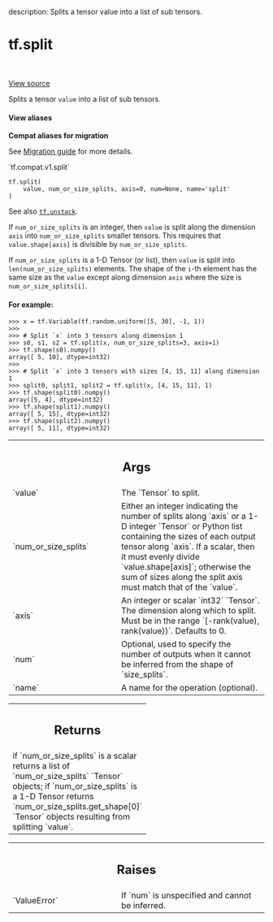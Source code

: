 description: Splits a tensor value into a list of sub tensors.

<div itemscope itemtype="http://developers.google.com/ReferenceObject">
<meta itemprop="name" content="tf.split" />
<meta itemprop="path" content="Stable" />
</div>

# tf.split

<!-- Insert buttons and diff -->

<table class="tfo-notebook-buttons tfo-api nocontent" align="left">

</table>

<a target="_blank" href="/code/stable/tensorflow/python/ops/array_ops.py">View source</a>



Splits a tensor `value` into a list of sub tensors.

<section class="expandable">
  <h4 class="showalways">View aliases</h4>
  <p>
<b>Compat aliases for migration</b>
<p>See
<a href="https://www.tensorflow.org/guide/migrate">Migration guide</a> for
more details.</p>
<p>`tf.compat.v1.split`</p>
</p>
</section>

<pre class="devsite-click-to-copy prettyprint lang-py tfo-signature-link">
<code>tf.split(
    value, num_or_size_splits, axis=0, num=None, name=&#x27;split&#x27;
)
</code></pre>



<!-- Placeholder for "Used in" -->

See also <a href="../tf/unstack.md"><code>tf.unstack</code></a>.

If `num_or_size_splits` is an integer,  then `value` is split along the
dimension `axis` into `num_or_size_splits` smaller tensors. This requires that
`value.shape[axis]` is divisible by `num_or_size_splits`.

If `num_or_size_splits` is a 1-D Tensor (or list), then `value` is split into
`len(num_or_size_splits)` elements. The shape of the `i`-th
element has the same size as the `value` except along dimension `axis` where
the size is `num_or_size_splits[i]`.

#### For example:



```
>>> x = tf.Variable(tf.random.uniform([5, 30], -1, 1))
>>>
>>> # Split `x` into 3 tensors along dimension 1
>>> s0, s1, s2 = tf.split(x, num_or_size_splits=3, axis=1)
>>> tf.shape(s0).numpy()
array([ 5, 10], dtype=int32)
>>>
>>> # Split `x` into 3 tensors with sizes [4, 15, 11] along dimension 1
>>> split0, split1, split2 = tf.split(x, [4, 15, 11], 1)
>>> tf.shape(split0).numpy()
array([5, 4], dtype=int32)
>>> tf.shape(split1).numpy()
array([ 5, 15], dtype=int32)
>>> tf.shape(split2).numpy()
array([ 5, 11], dtype=int32)
```

<!-- Tabular view -->
 <table class="responsive fixed orange">
<colgroup><col width="214px"><col></colgroup>
<tr><th colspan="2"><h2 class="add-link">Args</h2></th></tr>

<tr>
<td>
`value`
</td>
<td>
The `Tensor` to split.
</td>
</tr><tr>
<td>
`num_or_size_splits`
</td>
<td>
Either an integer indicating the number of splits along
`axis` or a 1-D integer `Tensor` or Python list containing the sizes of
each output tensor along `axis`. If a scalar, then it must evenly divide
`value.shape[axis]`; otherwise the sum of sizes along the split axis
must match that of the `value`.
</td>
</tr><tr>
<td>
`axis`
</td>
<td>
An integer or scalar `int32` `Tensor`. The dimension along which to
split. Must be in the range `[-rank(value), rank(value))`. Defaults to 0.
</td>
</tr><tr>
<td>
`num`
</td>
<td>
Optional, used to specify the number of outputs when it cannot be
inferred from the shape of `size_splits`.
</td>
</tr><tr>
<td>
`name`
</td>
<td>
A name for the operation (optional).
</td>
</tr>
</table>



<!-- Tabular view -->
 <table class="responsive fixed orange">
<colgroup><col width="214px"><col></colgroup>
<tr><th colspan="2"><h2 class="add-link">Returns</h2></th></tr>
<tr class="alt">
<td colspan="2">
if `num_or_size_splits` is a scalar returns a list of `num_or_size_splits`
`Tensor` objects; if `num_or_size_splits` is a 1-D Tensor returns
`num_or_size_splits.get_shape[0]` `Tensor` objects resulting from splitting
`value`.
</td>
</tr>

</table>



<!-- Tabular view -->
 <table class="responsive fixed orange">
<colgroup><col width="214px"><col></colgroup>
<tr><th colspan="2"><h2 class="add-link">Raises</h2></th></tr>

<tr>
<td>
`ValueError`
</td>
<td>
If `num` is unspecified and cannot be inferred.
</td>
</tr>
</table>

